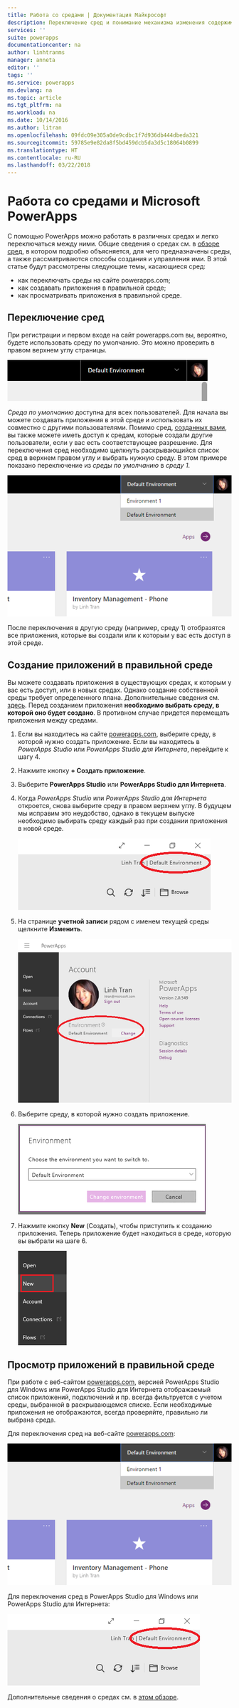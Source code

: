 ```yaml
---
title: Работа со средами | Документация Майкрософт
description: Переключение сред и понимание механизма изменения содержимого на ваших страницах.
services: ''
suite: powerapps
documentationcenter: na
author: linhtranms
manager: anneta
editor: ''
tags: ''
ms.service: powerapps
ms.devlang: na
ms.topic: article
ms.tgt_pltfrm: na
ms.workload: na
ms.date: 10/14/2016
ms.author: litran
ms.openlocfilehash: 09fdc09e305a0de9cdbc1f7d936db444dbeda321
ms.sourcegitcommit: 59785e9e82da8f5bd459dcb5da3d5c18064b0899
ms.translationtype: HT
ms.contentlocale: ru-RU
ms.lasthandoff: 03/22/2018
---
```

# <a name="working-with-environments-and-microsoft-powerapps"></a>Работа со средами и Microsoft PowerApps
С помощью PowerApps можно работать в различных средах и легко переключаться между ними. Общие сведения о средах см. в [обзоре сред](../../administrator/environments-overview.md), в котором подробно объясняется, для чего предназначены среды, а также рассматриваются способы создания и управления ими. В этой статье будут рассмотрены следующие темы, касающиеся сред:

* как переключать среды на сайте powerapps.com;
* как создавать приложения в правильной среде;
* как просматривать приложения в правильной среде.

## <a name="switch-the-environment"></a>Переключение сред
При регистрации и первом входе на сайт powerapps.com вы, вероятно, будете использовать среду по умолчанию. Это можно проверить в правом верхнем углу страницы.

![Среда по умолчанию](./media/working-with-environments/env-dropdown.png)

*Среда по умолчанию* доступна для всех пользователей. Для начала вы можете создавать приложения в этой среде и использовать их совместно с другими пользователями. Помимо сред, [созданных вами](../../administrator/environments-administration.md), вы также можете иметь доступ к средам, которые создали другие пользователи, если у вас есть соответствующее разрешение. Для переключения сред необходимо щелкнуть раскрывающийся список сред в верхнем правом углу и выбрать нужную среду. В этом примере показано переключение из *среды по умолчанию* в *среду 1*.

![Переключение сред](./media/working-with-environments/switch-env.png)

После переключения в другую среду (например, среду 1) отобразятся все приложения, которые вы создали или к которым у вас есть доступ в этой среде.

## <a name="create-apps-in-the-right-environment"></a>Создание приложений в правильной среде
Вы можете создавать приложения в существующих средах, к которым у вас есть доступ, или в новых средах. Однако создание собственной среды требует определенного плана. Дополнительные сведения см. [здесь](../../administrator/pricing-billing-skus.md). Перед созданием приложения **необходимо выбрать среду, в которой оно будет создано**. В противном случае придется перемещать приложения между средами.

1. Если вы находитесь на сайте [powerapps.com](http://web.powerapps.com), выберите среду, в которой нужно создать приложение. Если вы находитесь в *PowerApps Studio* или *PowerApps Studio для Интернета*, перейдите к шагу 4.

2. Нажмите кнопку **+ Создать приложение**.

3. Выберите **PowerApps Studio** или **PowerApps Studio для Интернета**.

4. Когда *PowerApps Studio* или *PowerApps Studio для Интернета* откроется, снова выберите среду в правом верхнем углу. В будущем мы исправим это неудобство, однако в текущем выпуске необходимо выбирать среду каждый раз при создании приложения в новой среде.

    ![Переключение сред в PowerApps Studio](./media/working-with-environments/studio-switch-env.PNG)

5. На странице **учетной записи** рядом с именем текущей среды щелкните **Изменить**.

    ![Переключение сред в PowerApps Studio](./media/working-with-environments/studio-env-dropdown.PNG)

6. Выберите среду, в которой нужно создать приложение.

    ![Переключение сред в PowerApps Studio](./media/working-with-environments/studio-env-dropdown2.PNG)

7. Нажмите кнопку **New** (Создать), чтобы приступить к созданию приложения. Теперь приложение будет находиться в среде, которую вы выбрали на шаге 6.

    ![Переключение сред в PowerApps Studio](./media/working-with-environments/new-app.PNG)

## <a name="view-apps-in-the-right-environment"></a>Просмотр приложений в правильной среде
При работе с веб-сайтом [powerapps.com](http://web.powerapps.com), версией PowerApps Studio для Windows или PowerApps Studio для Интернета отображаемый список приложений, подключений и пр. всегда фильтруется с учетом среды, выбранной в раскрывающемся списке. Если необходимые приложения не отображаются, всегда проверяйте, правильно ли выбрана среда.

Для переключения сред на веб-сайте [powerapps.com](http://web.powerapps.com):

![Переключение сред](./media/working-with-environments/switch-env.png)

Для переключения сред в PowerApps Studio для Windows или PowerApps Studio для Интернета:

![Переключение сред в PowerApps Studio](./media/working-with-environments/studio-switch-env.PNG)

Дополнительные сведения о средах см. в [этом обзоре](../../administrator/environments-overview.md).
